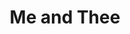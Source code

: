 ---
title: Me and Thee
year: 1972
opening_date: 1972-04-28
closing_date: 1972-05-13
layout: productions
featured_image: 
image_caption:
image_credit:
playbill:
category:
Theatre: Theatre Jacksonville
Venue: Little Theatre
cast:
  Alice Carter: Sabina Meyer
  Paul Carter: Bill Harriman
  Roger Carter: Don Powell
  Dr. Grant Reeves: Roby Robson
  Lela: Betty Green
  Meter Maid: Terry McIntire
crew:
  Director: Robert Knowles
  Scene Design: Hal Henderson
  Stage Manager: Steve Kawabata
  Lighting: Bill Weir
  Sound: Sara Jo Weir
  Properties:
    - Katie Raven
    - Karen Wakefield
    - Vivienne Winemiller
    - Margaret Winstead
  Stage Crew:
    - Doug Thomas
    - Bill Merwin
  Set Construction:
    - Doug Chinchester
    - Bert Covert
    - Lara Johnson
    - Steve Kawabata
    - Marcia Patch
    - Philip Scott-Smith
    - Katie Raven
    - Sara Jo Weir
orchestra:
external_links:
---